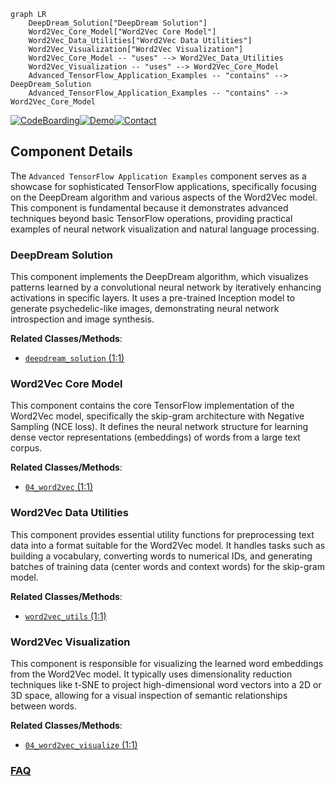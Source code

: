 ```mermaid
graph LR
    DeepDream_Solution["DeepDream Solution"]
    Word2Vec_Core_Model["Word2Vec Core Model"]
    Word2Vec_Data_Utilities["Word2Vec Data Utilities"]
    Word2Vec_Visualization["Word2Vec Visualization"]
    Word2Vec_Core_Model -- "uses" --> Word2Vec_Data_Utilities
    Word2Vec_Visualization -- "uses" --> Word2Vec_Core_Model
    Advanced_TensorFlow_Application_Examples -- "contains" --> DeepDream_Solution
    Advanced_TensorFlow_Application_Examples -- "contains" --> Word2Vec_Core_Model
```
[![CodeBoarding](https://img.shields.io/badge/Generated%20by-CodeBoarding-9cf?style=flat-square)](https://github.com/CodeBoarding/CodeBoarding)[![Demo](https://img.shields.io/badge/Try%20our-Demo-blue?style=flat-square)](https://www.codeboarding.org/demo)[![Contact](https://img.shields.io/badge/Contact%20us%20-%20contact@codeboarding.org-lightgrey?style=flat-square)](mailto:contact@codeboarding.org)

## Component Details

The `Advanced TensorFlow Application Examples` component serves as a showcase for sophisticated TensorFlow applications, specifically focusing on the DeepDream algorithm and various aspects of the Word2Vec model. This component is fundamental because it demonstrates advanced techniques beyond basic TensorFlow operations, providing practical examples of neural network visualization and natural language processing.

### DeepDream Solution
This component implements the DeepDream algorithm, which visualizes patterns learned by a convolutional neural network by iteratively enhancing activations in specific layers. It uses a pre-trained Inception model to generate psychedelic-like images, demonstrating neural network introspection and image synthesis.


**Related Classes/Methods**:

- <a href="https://github.com/chiphuyen/stanford-tensorflow-tutorials/blob/master/2017/examples/deepdream/deepdream_solution.py#L1-L1" target="_blank" rel="noopener noreferrer">`deepdream_solution` (1:1)</a>


### Word2Vec Core Model
This component contains the core TensorFlow implementation of the Word2Vec model, specifically the skip-gram architecture with Negative Sampling (NCE loss). It defines the neural network structure for learning dense vector representations (embeddings) of words from a large text corpus.


**Related Classes/Methods**:

- <a href="https://github.com/chiphuyen/stanford-tensorflow-tutorials/blob/master/examples/04_word2vec.py#L1-L1" target="_blank" rel="noopener noreferrer">`04_word2vec` (1:1)</a>


### Word2Vec Data Utilities
This component provides essential utility functions for preprocessing text data into a format suitable for the Word2Vec model. It handles tasks such as building a vocabulary, converting words to numerical IDs, and generating batches of training data (center words and context words) for the skip-gram model.


**Related Classes/Methods**:

- <a href="https://github.com/chiphuyen/stanford-tensorflow-tutorials/blob/master/examples/word2vec_utils.py#L1-L1" target="_blank" rel="noopener noreferrer">`word2vec_utils` (1:1)</a>


### Word2Vec Visualization
This component is responsible for visualizing the learned word embeddings from the Word2Vec model. It typically uses dimensionality reduction techniques like t-SNE to project high-dimensional word vectors into a 2D or 3D space, allowing for a visual inspection of semantic relationships between words.


**Related Classes/Methods**:

- <a href="https://github.com/chiphuyen/stanford-tensorflow-tutorials/blob/master/2017/examples/04_word2vec_visualize.py#L1-L1" target="_blank" rel="noopener noreferrer">`04_word2vec_visualize` (1:1)</a>




### [FAQ](https://github.com/CodeBoarding/GeneratedOnBoardings/tree/main?tab=readme-ov-file#faq)